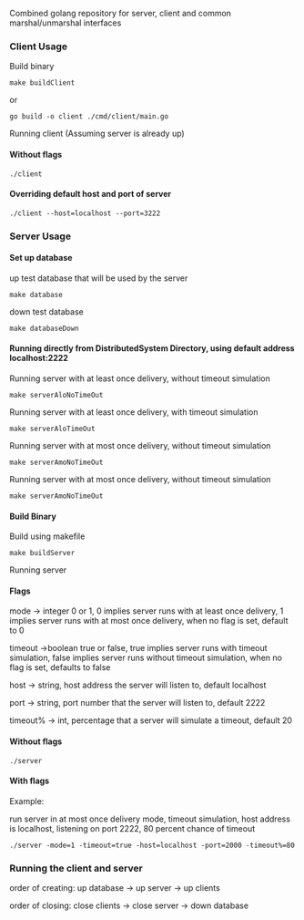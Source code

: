 Combined golang repository for server, client and common marshal/unmarshal interfaces
### Client Usage

Build binary
```
make buildClient
```
or
```
go build -o client ./cmd/client/main.go
```

Running client (Assuming server is already up)
#### Without flags
```
./client
```

#### Overriding default host and port of server
```
./client --host=localhost --port=3222
```

### Server Usage

#### Set up database

up test database that will be used by the server
```
make database
```

down test database
```
make databaseDown
```
#### Running directly from DistributedSystem Directory, using default address localhost:2222

Running server with at least once delivery, without timeout simulation
```
make serverAloNoTimeOut
```

Running server with at least once delivery, with timeout simulation
```
make serverAloTimeOut
```

Running server with at most once delivery, without timeout simulation
```
make serverAmoNoTimeOut
```

Running server with at most once delivery, without timeout simulation
```
make serverAmoNoTimeOut
```

#### Build Binary

Build using makefile
```
make buildServer
```
Running server
#### Flags
mode -> integer 0 or 1, 0 implies server runs with at least once delivery, 1 implies server runs with at most once delivery, when no flag is set, default to 0

timeout ->boolean true or false, true implies server runs with timeout simulation, false implies server runs without timeout simulation, when no flag is set, defaults to false

host -> string, host address the server will listen to, default localhost

port -> string, port number that the server will listen to, default 2222

timeout% -> int, percentage that a server will simulate a timeout, default 20

#### Without flags
```
./server
```

#### With flags
Example:

run server in at most once delivery mode, timeout simulation, host address is localhost, listening on port 2222, 80 percent chance of timeout
```
./server -mode=1 -timeout=true -host=localhost -port=2000 -timeout%=80
```

### Running the client and server

order of creating: up database -> up server -> up clients

order of closing: close clients -> close server -> down database

